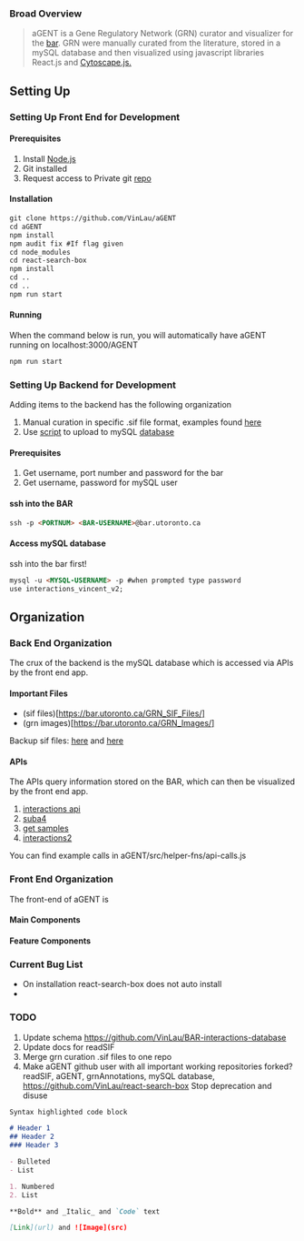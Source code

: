 ### Broad Overview  

>aGENT is a Gene Regulatory Network (GRN) curator and visualizer for the [bar](http://www.bar.utoronto.ca/). GRN were manually curated from the literature, stored in a mySQL database and then visualized using javascript libraries React.js and [Cytoscape.js.](https://js.cytoscape.org/) 

## Setting Up 
### Setting Up Front End for Development 
#### Prerequisites

1. Install [Node.js](https://www.npmjs.com/get-npm)
2. Git installed
2. Request access to Private git [repo](https://github.com/VinLau/aGENT)

#### Installation 

```markdown
git clone https://github.com/VinLau/aGENT
cd aGENT
npm install
npm audit fix #If flag given 
cd node_modules
cd react-search-box
npm install 
cd ..
cd ..
npm run start 
```

#### Running 

When the command below is run, you will automatically have aGENT running on localhost:3000/AGENT 

```markdown
npm run start 
```

### Setting Up Backend for Development 

Adding items to the backend has the following organization
1. Manual curation in specific .sif file format, examples found [here](https://github.com/raywoo32/grnAnnotation)
2. Use [script](https://github.com/raywoo32/readSIF) to upload to mySQL [database](https://github.com/VinLau/BAR-interactions-database)  

#### Prerequisites

1. Get username, port number and password for the bar
2. Get username, password for mySQL user 

#### ssh into the BAR

```markdown
ssh -p <PORTNUM> <BAR-USERNAME>@bar.utoronto.ca 
```

#### Access mySQL database 

ssh into the bar first! 

```markdown
mysql -u <MYSQL-USERNAME> -p #when prompted type password
use interactions_vincent_v2;
```

## Organization
### Back End Organization 

The crux of the backend is the mySQL database which is accessed via APIs by the front end app. 

#### Important Files 

- (sif files)[https://bar.utoronto.ca/GRN_SIF_Files/]
- (grn images)[https://bar.utoronto.ca/GRN_Images/]

Backup sif files: [here](https://github.com/raywoo32/grnAnnotation) and [here](https://github.com/VinLau/aGENT-GRNs)

#### APIs

The APIs query information stored on the BAR, which can then be visualized by the front end app. 

1. [interactions api](https://bar.utoronto.ca/interactions_api)
2. [suba4](https://bar.utoronto.ca/~vlau/suba4.php)
3. [get samples](https://bar.utoronto.ca/~bpereira/webservices/get_sample/getSample.php)
4. [interactions2](https://bar.utoronto.ca/interactions2/)

You can find example calls in aGENT/src/helper-fns/api-calls.js


### Front End Organization 

The front-end of aGENT  is 

#### Main Components 
#### Feature Components 

### Current Bug List 

- On installation react-search-box does not auto install 
- 

### TODO
1. Update schema https://github.com/VinLau/BAR-interactions-database
2. Update docs for readSIF 
3. Merge grn curation .sif files to one repo 
4. Make aGENT github user with all important working repositories forked? readSIF, aGENT, grnAnnotations, mySQL database, https://github.com/VinLau/react-search-box Stop deprecation and disuse 


```markdown
Syntax highlighted code block

# Header 1
## Header 2
### Header 3

- Bulleted
- List

1. Numbered
2. List

**Bold** and _Italic_ and `Code` text

[Link](url) and ![Image](src)
```


